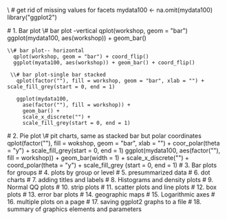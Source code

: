 
\\ # get rid of missing values for facets
mydata100 <- na.omit(mydata100)
library("ggplot2")

\# 1. Bar plot
    \\# bar plot -vertical
      qplot(workshop, geom = "bar")
      ggplot(mydata100, aes(workshop)) + geom_bar()
      
    \\# bar plot-- horizontal
      qplot(workshop, geom = "bar") + coord_flip()
      ggplot(myata100, aes(workshop)) + geom_bar() + coord_flip()
      
     \\# bar plot-single bar stacked
       qplot(factor(""), fill = workshop, geom = "bar", xlab = "") + scale_fill_grey(start = 0, end = 1)
       
       ggplot(mydata100,
         ase(factor(""), fill = workshop)) +
         geom_bar() +
         scale_x_discrete("") +
         scale_fill_grey(start = 0, end = 1)

\# 2. Pie plot
   \\# pit charts, same as stacked bar but polar coordinates
     qplot(factor(""), fill = wokshop, geom = "bar", xlab = "") +
     coor_polar(theta = "y") +
     scale_fill_grey(start = 0, end = 1)
     ggplot(mydata100, 
       aes(factor(""), fill = workshop)) +
         geom_bar(width = 1) +
         scale_x_discrete("") +
         coord_polar(theta = "y") +
         scale_fill_grey (start = 0, end = 1)
\# 3. Bar plots for groups
\# 4. plots by group or level
\# 5. presummarized data
\# 6. dot charts
\# 7. adding titles and labels
\# 8. Histograms and density plots
\# 9. Normal QQ plots
\# 10. strip plots
\# 11. scatter plots and line plots
\# 12. box plots
\# 13. error bar plots
\# 14. geographic maps
\# 15. Logarithmic axes
\# 16. multiple plots on a page
\# 17. saving ggplot2 graphs to a file
\# 18. summary of graphics elements and parameters
